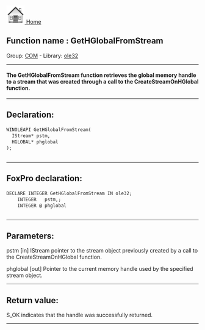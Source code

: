 [<img src="../../images/home.png"> Home ](https://github.com/VFPX/Win32API)  

## Function name : GetHGlobalFromStream
Group: [COM](../../functions_group.md#COM)  -  Library: [ole32](../../../libraries.md#ole32)  
***  


#### The GetHGlobalFromStream function retrieves the global memory handle to a stream that was created through a call to the CreateStreamOnHGlobal function.
***  


## Declaration:
```foxpro  
WINOLEAPI GetHGlobalFromStream(
  IStream* pstm,
  HGLOBAL* phglobal
);
  
```  
***  


## FoxPro declaration:
```foxpro  
DECLARE INTEGER GetHGlobalFromStream IN ole32;
	INTEGER   pstm,;
	INTEGER @ phglobal
  
```  
***  


## Parameters:
pstm 
[in] IStream pointer to the stream object previously created by a call to the CreateStreamOnHGlobal function. 

phglobal 
[out] Pointer to the current memory handle used by the specified stream object.   
***  


## Return value:
S_OK indicates that the handle was successfully returned.   
***  

